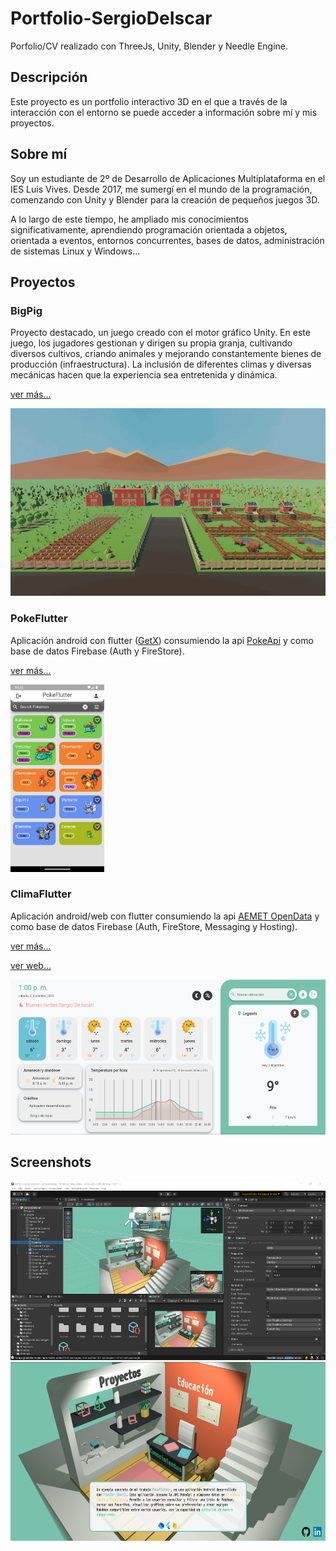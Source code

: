 # Portfolio-SergioDeIscar

Porfolio/CV realizado con ThreeJs, Unity, Blender y Needle Engine.

## Descripción

Este proyecto es un portfolio interactivo 3D en el que a través de la interacción con el entorno se puede acceder a información sobre mí y mis proyectos.

## Sobre mí

Soy un estudiante de 2º de Desarrollo de Aplicaciones Multiplataforma en el IES Luis Vives. Desde 2017, me sumergí en el mundo de la programación, comenzando con Unity y Blender para la creación de pequeños juegos 3D.

A lo largo de este tiempo, he ampliado mis conocimientos significativamente, aprendiendo programación orientada a objetos, orientada a eventos, entornos concurrentes, bases de datos, administración de sistemas Linux y Windows...

## Proyectos

### BigPig

Proyecto destacado, un juego creado con el motor gráfico Unity. En este juego, los jugadores gestionan y dirigen su propia granja, cultivando diversos cultivos, criando animales y mejorando constantemente bienes de producción (infraestructura). La inclusión de diferentes climas y diversas mecánicas hacen que la experiencia sea entretenida y dinámica.

[ver más...](http://bigpig.somee.com/)

<img src="./assets/bigpig.gif" width="533" height="300">

### PokeFlutter

Aplicación android con flutter ([GetX](https://pub.dev/packages/get)) consumiendo la api [PokeApi](https://pokeapi.co/) y como base de datos Firebase (Auth y FireStore).

[ver más...](https://github.com/SergioDeIscarValera/PokeFlutter)

<img src="./assets/pokeflutter.png" width="150" height="300">

### ClimaFlutter

Aplicación android/web con flutter consumiendo la api [AEMET OpenData](https://opendata.aemet.es/dist/index.html) y como base de datos Firebase (Auth, FireStore, Messaging y Hosting).

[ver más...](https://github.com/SergioDeIscarValera/ClimaFlutter)

[ver web...](https://clima-flutter-db.firebaseapp.com/)

<img src="./assets/climaflutter.PNG" width="533" height="248">

## Screenshots

<img src="./assets/unity_screen.PNG" width="533" height="286">

<img src="./assets/screenshot.PNG" width="533" height="286">
